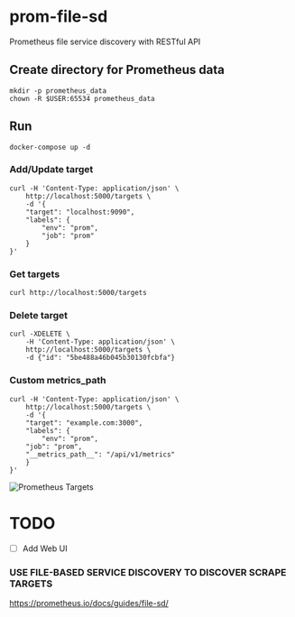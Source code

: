 # prom-file-sd
Prometheus file service discovery with RESTful API

## Create directory for Prometheus data

```
mkdir -p prometheus_data
chown -R $USER:65534 prometheus_data
```

## Run

```
docker-compose up -d
```

### Add/Update target

```
curl -H 'Content-Type: application/json' \
    http://localhost:5000/targets \
    -d '{
    "target": "localhost:9090",
    "labels": {
        "env": "prom",
        "job": "prom"
    }
}'
```

### Get targets

```
curl http://localhost:5000/targets
```

### Delete target

```
curl -XDELETE \
    -H 'Content-Type: application/json' \
    http://localhost:5000/targets \
    -d {"id": "5be488a46b045b30130fcbfa"}
```

### Custom metrics_path

```
curl -H 'Content-Type: application/json' \ 
    http://localhost:5000/targets \
    -d '{
    "target": "example.com:3000",
    "labels": {
        "env": "prom",
	"job": "prom",
	"__metrics_path__": "/api/v1/metrics"
    }
}'
```

![Prometheus Targets](images/prom-targets.png)

# TODO
- [ ] Add Web UI

### USE FILE-BASED SERVICE DISCOVERY TO DISCOVER SCRAPE TARGETS
https://prometheus.io/docs/guides/file-sd/

